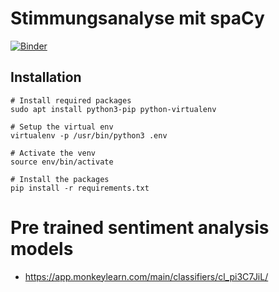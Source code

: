 # Stimmungsanalyse mit spaCy

[![Binder](https://mybinder.org/badge_logo.svg)](https://mybinder.org/v2/gh/jonas-jonas/text_mining/master?filepath=sentiment_analysis.ipynb)

## Installation

```
# Install required packages
sudo apt install python3-pip python-virtualenv

# Setup the virtual env
virtualenv -p /usr/bin/python3 .env

# Activate the venv
source env/bin/activate

# Install the packages
pip install -r requirements.txt
```

# Pre trained sentiment analysis models

- https://app.monkeylearn.com/main/classifiers/cl_pi3C7JiL/
